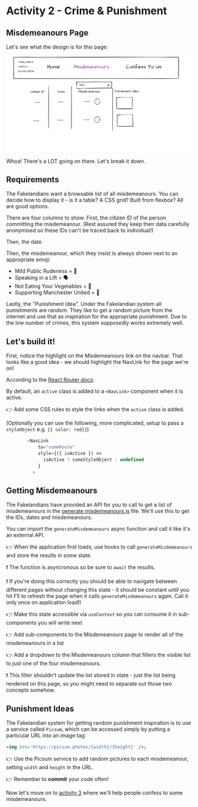 # Activity 2 - Crime & Punishment

## Misdemeanours Page

Let's see what the design is for this page:

![Misdemeanours](./images/misdemeanours.png "Sketched misdemeanour page")

Whoa! There's a LOT going on there. Let's break it down.

## Requirements

The Fakelandians want a browsable list of all misdemeanours. You can decide how to display it - is it a table? A CSS grid? Built from flexbox? All are good options.

There are four columns to show. First, the citizen ID of the person committing the misdemeanour. (Rest assured they keep their data carefully anonymised so these IDs can't be traced back to individual!)

Then, the date.

Then, the misdemeanour, which they insist is always shown next to an appropriate emoji:

* Mild Public Rudeness = 🤪
* Speaking in a Lift = 🗣
* Not Eating Your Vegetables = 🥗
* Supporting Manchester United = 🤡

Lastly, the "Punishment Idea". Under the Fakelandian system all punishments are random. They like to get a random picture from the internet and use that as inspiration for the appropriate punishment. Due to the low number of crimes, this system supposedly works extremely well.

## Let's build it!

First, notice the highlight on the Misdemeanours link on the navbar. That looks like a good idea - we should highlight the NavLink for the page we're on!

According to the [React Router docs](https://reactrouter.com/docs/en/v6/api#navlink):

By default, an `active` class is added to a `<NavLink>` component when it is active.

👉 Add some CSS rules to style the links when the `active` class is added.

(Optionally you can use the following, more complicated, setup to pass a `styleObject` e.g. `{{ color: red}}`)

```JavaScript
        <NavLink
            to="someRoute"
            style={({ isActive }) =>
              isActive ? someStyleObject : undefined
            }
          >
```

## Getting Misdemeanours

The Fakelandians have provided an API for you to call to get a list of misdemeanours in the [generate misdemeanours.js](./generate_misdemeanours.js) file. We'll use this to get the IDs, dates and misdemeanours.

You can import the `generateMisdemeanours` async function and call it like it's an external API.

👉 When the application first loads, use hooks to call `generateMisdemeanours` and store the results in some state.

❗ The function is asyncronous so be sure to `await` the results.

❗ If you're doing this correctly you should be able to navigate between different pages without changing this state - it should be constant until you hit F5 to refresh the page when it calls `generateMisdemeanours` again. Call it only once on application load!)

👉 Make this state accessible via `useContext` so you can consume it in sub-components you will write next

👉 Add sub-components to the Misdemeanours page to render all of the misdemeanours in a list

👉 Add a dropdown to the Misdemeanours column that filters the visible list to just one of the four misdemeanours.

❗ This filter shouldn't update the list stored in state - just the list being rendered on this page, so you might need to separate out those two concepts somehow.

## Punishment Ideas

The Fakelandian system for getting random punishment inspiration is to use a service called `Picsum`, which can be accessed simply by putting a particular URL into an image tag:

```HTML
<img src='https://picsum.photos/{width}/{height}' />;
```

👉 Use the Picsum service to add random pictures to each misdemeanour, setting `width` and `height` in the URL.

👉 Remember to **commit** your code often! 

Now let's move on to [activity 3](./activity_3.md) where we'll help people confess to some misdemeanours.
